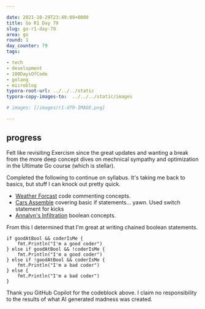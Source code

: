 ```yaml
---

date: 2021-10-29T23:49:09+0000
title: Go R1 Day 79
slug: go-r1-day-79
area: go
round: 1
day_counter: 79
tags:

- tech
- development
- 100DaysOfCode
- golang
- microblog
typora-root-url: ../../../static
typora-copy-images-to:  ../../../static/images

# images: [/images/r1-d79-IMAGE.png]

---
```


## progress

Felt like revisiting Exercism since the great updates and wanting a break from the more deep concept dives on mechnical sympathy and optimization in the Ultimate Go course (which is stellar).

Completed the following to continue on syllabus.
It's taking me back to basics, but stuff I can knock out pretty quick.

- [Weather Forcast](https://exercism.org/tracks/go/exercises/weather-forecast/solutions/sheldonhull) code commenting concepts.
- [Cars Assemble](https://exercism.org/tracks/go/exercises/cars-assemble/solutions/sheldonhull) covering basic if statements... yawn.
Used switch statement for kicks
- [Annalyn's Infiltration](https://exercism.org/tracks/go/exercises/annalyns-infiltration/solutions/sheldonhull) boolean concepts.

From this I determined that I'm great at writing chained boolean statements.

    if goodAtBool && coderIsMe {
        fmt.Println("I'm a good coder")
    } else if goodAtBool && !coderIsMe {
        fmt.Println("I'm a good coder")
    } else if !goodAtBool && coderIsMe {
        fmt.Println("I'm a bad coder")
    } else {
        fmt.Println("I'm a bad coder")
    }

Thank you GitHub Copilot for the codeblock above.
I claim no responsibility to the results of what AI generated madness was created.
